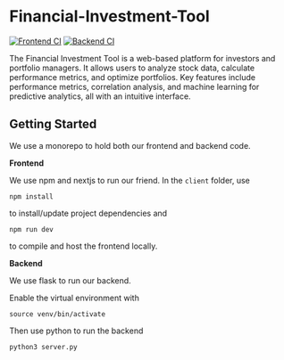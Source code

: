 # Financial-Investment-Tool
[![Frontend CI](https://github.com/ParasX1/Financial-Investment-Tool/actions/workflows/node.js.yml/badge.svg)](https://github.com/ParasX1/Financial-Investment-Tool/actions/workflows/node.js.yml)
[![Backend CI](https://github.com/ParasX1/Financial-Investment-Tool/actions/workflows/python-app.yml/badge.svg)](https://github.com/ParasX1/Financial-Investment-Tool/actions/workflows/python-app.yml)

The Financial Investment Tool is a web-based platform for investors and portfolio managers. It allows users to analyze stock data, calculate performance metrics, and optimize portfolios. Key features include performance metrics, correlation analysis, and machine learning for predictive analytics, all with an intuitive interface.

## Getting Started
We use a monorepo to hold both our frontend and backend code.

**Frontend**

We use npm and nextjs to run our friend. In the `client` folder, use

```
npm install
```

to install/update project dependencies and

```
npm run dev
```

to compile and host the frontend locally.

**Backend**

We use flask to run our backend.

Enable the virtual environment with

```
source venv/bin/activate
```

Then use python to run the backend

```
python3 server.py
```


